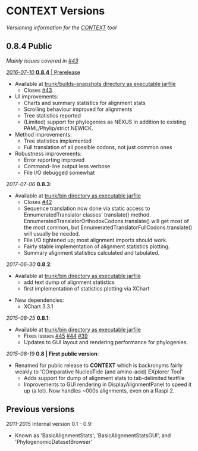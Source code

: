 # CONTEXT Versions
_Versioning information for the [CONTEXT](CONTEXT.md) tool_
## 0.8.4 Public
*Mainly issues covered in [#43](https://github.com/lonelyjoeparker/qmul-genome-convergence-pipeline/issues/43)*

[_2016-07-10_ **0.8.4** | Prerelease](https://github.com/lonelyjoeparker/qmul-genome-convergence-pipeline/releases/tag/v0.8.4prerelease)
* Available at [trunk/builds-snapshots directory as executable jarfile](https://github.com/lonelyjoeparker/qmul-genome-convergence-pipeline/releases/download/v0.8.4prerelease/CONTEXT-v0.8.4prerelease.jar)
    - Closes [#43](https://github.com/lonelyjoeparker/qmul-genome-convergence-pipeline/issues/43)
* UI improvements:
    - Charts and summary statistics for alignment stats
    - Scrolling behaviour improved for alignments
    - Tree statistics reported
    - (Limited) support for phylogenies as NEXUS in addition to existing PAML/Phylip/strict NEWICK.
* Method improvements:
    - Tree statistics implemented
    - Full translation of all possible codons, not just common ones
* Robustness improvements:
    - Error reporting improved
    - Command-line output less verbose
    - File I/O debugged somewhat

_2017-07-06_ **0.8.3**:
* Available at [trunk/bin directory as executable jarfile](https://github.com/lonelyjoeparker/qmul-genome-convergence-pipeline/blob/master/trunk/bin/CONTEXT-PhylogenomicDatasetBrowser-v0.8.3.jar?raw=true)
    - Closes [#42](https://github.com/lonelyjoeparker/qmul-genome-convergence-pipeline/issues/42)
    - Sequence translation now done via static access to EnnumeratedTranslator classes' translate() method. EnnumeratedTranslatorOrthodoxCodons.translate() will get most of the most common, but EnnumeratedTranslatorFullCodons.translate() will usually be needed.
    - File I/O tightened up; most alignment imports should work.
    - Fairly stable implementation of alignment statistics plotting.
    - Summary alignment statistics calculated and tabulated.

_2017-06-30_ **0.8.2**:
* Available at [trunk/bin directory as executable jarfile](https://github.com/lonelyjoeparker/qmul-genome-convergence-pipeline/blob/master/trunk/bin/CONTEXT-PhylogenomicDatasetBrowser-v0.8.2.jar?raw=true)
    - add text dump of alignment statistics
    - first implementation of statistics plotting via XChart
 
 - New dependencies:
    - XChart 3.3.1
 
_2015-08-25_ **0.8.1**:
* Available at [trunk/bin directory as executable jarfile](https://github.com/lonelyjoeparker/qmul-genome-convergence-pipeline/blob/master/trunk/bin/CONTEXT-PhylogenomicDatasetBrowser-v0.8.1.jar?raw=true)
   * Fixes issues [#45](https://github.com/lonelyjoeparker/qmul-genome-convergence-pipeline/issues/45) [#44](https://github.com/lonelyjoeparker/qmul-genome-convergence-pipeline/issues/44) [#39](https://github.com/lonelyjoeparker/qmul-genome-convergence-pipeline/issues/39)
   * Updates to GUI layout and rendering performance for phylogenies.

_2015-08-19_ **0.8 | First public version**:
* Renamed for public release to **CONTEXT** which is backronyms fairly weakly to 'COmparative NucleoTide (and amino-acid) EXplorer Tool'
   * Adds support for dump of alignment stats to tab-delimited textfile
   * Improvements to GUI rendering in DisplayAlignmentPanel to speed it up (a lot). Now handles ~000s alignments, even on a Raspi 2.

## Previous versions

_2011-2015_ Internal version 0.1 - 0.9:
* Known as 'BasicAlignmentStats', 'BasicAlignmentStatsGUI', and 'PhylogenomicDatasetBrowser'
